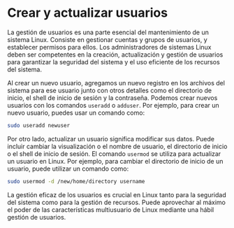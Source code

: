 # Crear y actualizar usuarios

La gestión de usuarios es una parte esencial del mantenimiento de un sistema Linux. Consiste en gestionar cuentas y grupos de usuarios, y establecer permisos para ellos. Los administradores de sistemas Linux deben ser competentes en la creación, actualización y gestión de usuarios para garantizar la seguridad del sistema y el uso eficiente de los recursos del sistema.

Al crear un nuevo usuario, agregamos un nuevo registro en los archivos del sistema para ese usuario junto con otros detalles como el directorio de inicio, el shell de inicio de sesión y la contraseña. Podemos crear nuevos usuarios con los comandos `useradd` o `adduser`. Por ejemplo, para crear un nuevo usuario, puedes usar un comando como:

```bash
sudo useradd newuser
```

Por otro lado, actualizar un usuario significa modificar sus datos. Puede incluir cambiar la visualización o el nombre de usuario, el directorio de inicio o el shell de inicio de sesión. El comando `usermod` se utiliza para actualizar un usuario en Linux. Por ejemplo, para cambiar el directorio de inicio de un usuario, puede utilizar un comando como:

```bash
sudo usermod -d /new/home/directory username
```

La gestión eficaz de los usuarios es crucial en Linux tanto para la seguridad del sistema como para la gestión de recursos. Puede aprovechar al máximo el poder de las características multiusuario de Linux mediante una hábil gestión de usuarios.